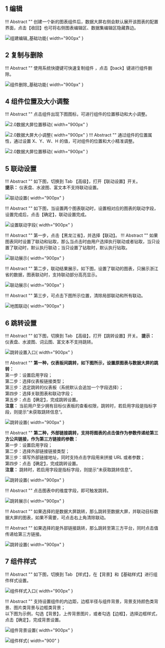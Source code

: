 ## 1 编辑

!!! Abstract ""
	创建一个新的图表组件后，数据大屏右侧会默认展开该图表的配置界面，点击【收回】也可将右侧图表编辑区、数据集编辑区隐藏靠边。

![组建编辑_基础功能](../img/panel_generation/2.0数据大屏图表编辑.png){ width="900px" }

## 2 复制与删除

!!! Abstract ""
	使用系统快捷键可快速复制组件 ，点击【back】键进行组件删除。

![组件删除_基础功能](../img/panel_generation/2.0组件复制.png){ width="900px" }


## 4 组件位置及大小调整

!!! Abstract ""
	点击组件出现下图图标，可进行组件的位置移动和大小调整。

![2.0数据大屏位置移动](../img/panel_generation/2.0数据大屏位置移动.png){ width="900px" }

![2.0数据大屏大小调整](../img/panel_generation/2.0数据大屏大小调整.png){ width="900px" }
!!! Abstract ""
	通过组件的位置属性，通过设置 X、Y、W、H 的值，可对组件的位置和大小精准调整。

![2.0数据大屏位置移动](../img/panel_generation/2.0数据大屏位置属性设置.png){ width="900px" }

## 5 联动设置

!!! Abstract ""
	如下图，切换到 Tab 【高级】，打开【联动设置】开关。  
	**提示：** 仪表盘、水波图、富文本不支持联动设置。

![联动设置](../img/panel_generation/2.0数据大屏联动设置.png){ width="900px" }

!!! Abstract ""
	如下图，当设置两个图表联动时，设置相对应的图表的联动字段，设置完成后，点击【确定】，联动设置完成。

![设置联动字段](../img/panel_generation/2.0数据大屏设置联动.png){ width="900px" }

!!! Abstract ""
	第一步，点击【黑龙江省】，并选择【联动】。
!!! Abstract ""
	如果图表同时设置了联动和钻取，那么当点击时由用户选择执行联动或者钻取，当只设置了联动时，默认执行联动；当只设置了钻取时，默认执行钻取。

![联动展示](../img/panel_generation/2.0数据大屏点击联动.png){ width="900px" }

!!! Abstract ""
	第二步，联动结果展示，如下图，设置了联动的图表，只展示浙江省的数据，图表联动时，支持联动部分高亮显示。

![联动展示](../img/panel_generation/2.0联动效果.png){ width="900px" }

!!! Abstract ""
	第三步，可点击下图所示位置，清除局部联动和所有联动。

![地图联动](../img/panel_generation/2.0数据大屏清除联动.png){ width="900px" }

## 6 跳转设置

!!! Abstract ""
	如下图，切换到 Tab 【高级】，打开【跳转设置】开关。
	**提示：** 仪表盘、水波图、词云图、富文本不支持跳转。

![跳转设置入口](../img/panel_generation/2.0数据大屏跳转设置.png){ width="900px" }

!!! Abstract ""
	**第一种，仪表板间跳转，如下图所示，设置原图表与数据大屏的跳转：**  
	第一步：设置启用字段；  
	第二步：选择仪表板链接类型；  
	第三步：选定跳转的仪表板（系统默认会追加一个字段选择）；  
	第四步：选择关联图表和联动字段；  
	第五步：点击【确定】，完成跳转设置。  
	**注意：** 当前用户至少拥有目标仪表板的查看权限，跳转时，若启用字段是指标字段，则提示”未获取跳转信息“。

![跳转设置](../img/panel_generation/2.0数据大屏设置跳转.png){ width="900px" }

!!! Abstract ""
	**第二种，外部链接跳转，支持将图表的点击值作为参数传递给第三方公共链接，作为第三方链接的参数：**  
	第一步：设置启用字段；  
	第二步：选择外部链接链接类型；  
	第三步：填写外部链接地址，同时支持点击字段用来拼接 URL 或者参数；  
	第四步：点击【确定】，完成跳转设置。  
	**注意：** 跳转时，若启用字段是指标字段，则提示”未获取跳转信息“。 

![跳转设置](../img/panel_generation/2.0数据大屏设置外部链接跳转.png){ width="900px" }

!!! Abstract ""
	点击图表中的维度字段，即可触发跳转。

![跳转展示](../img/panel_generation/2.0数据大屏点击跳转.png){ width="900px" }

!!! Abstract ""
	如果选择的是数据大屏跳转，那么跳转至数据大屏，并联动目标数据大屏的图表，如果不需要，可点击右上角清除联动。


!!! Abstract ""
	如果选择的是外部链接跳转，那么跳转至第三方平台，同时点击值传递给第三方链接。

![跳转设置](../img/dashboard_generation/跳转结果_外部链接.png){ width="900px" }

## 7 组件样式

!!! Abstract ""
	如下图，切换到 Tab 【样式】，在【背景】和【基础样式】进行组件样式设置。

![组件样式入口](../img/panel_generation/2.0数据大屏组件样式入口.png){ width="900px" }

!!! Abstract ""
	支持设置组件的内边距，边框半径与组件背景，背景支持颜色类背景、图片类背景与边框类背景；  
	以下图为示例，勾选【背景】，上传背景图片，或者勾选【边框】，选择边框样式，点击【确定】，完成背景设置。

![组件背景设置](../img/panel_generation/2.0数据大屏组件背景图片设置.png){ width="900px" }

![组件样式](../img/panel_generation/2.0数据大屏组件背景边框选择.png){ width="900" }




